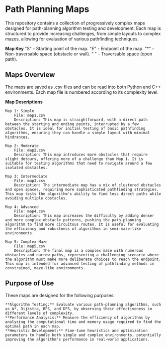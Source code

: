 # Path Planning Maps

This repository contains a collection of progressively complex maps designed for path-planning algorithm testing and development. Each map is structured to provide increasing challenges, from simple layouts to complex mazes, allowing for evaluation of various pathfinding techniques.

**Map Key**
    "S" - Starting point of the map.
    "E" - Endpoint of the map.
    "*" - Non-traversable space (obstacle or wall).
    " " - Traversable space (open path).

## Maps Overview

The maps are saved as .csv files and can be read into both Python and C++ environments. Each map file is numbered according to its complexity level.

**Map Descriptions**

    Map 1: Simple
        File: map1.csv
        Description: This map is straightforward, with a direct path between the starting and ending points, interrupted by a few obstacles. It is ideal for initial testing of basic pathfinding algorithms, ensuring they can handle a simple layout with minimal hindrances.

    Map 2: Moderate
        File: map2.csv
        Description: This map introduces more obstacles that require slight detours, offering more of a challenge than Map 1. It is suitable for testing algorithms that need to navigate around a few isolated obstacles.

    Map 3: Intermediate
        File: map3.csv
        Description: The intermediate map has a mix of clustered obstacles and open spaces, requiring more sophisticated pathfinding strategies. This map tests the algorithm's ability to find less direct paths while avoiding multiple obstacles.

    Map 4: Advanced
        File: map4.csv
        Description: This map increases the difficulty by adding denser and more complex obstacle patterns, pushing the path-planning algorithm to find more circuitous routes. It is useful for evaluating the efficiency and robustness of algorithms in semi-maze-like environments.

    Map 5: Complex Maze
        File: map5.csv
        Description: The final map is a complex maze with numerous obstacles and narrow paths, representing a challenging scenario where the algorithm must make more deliberate choices to reach the endpoint. This map is intended for advanced testing of pathfinding methods in constrained, maze-like environments.

## Purpose of Use

These maps are designed for the following purposes:

    **Algorithm Testing:** Evaluate various path-planning algorithms, such as A*, Dijkstra, BFS, and DFS, by observing their effectiveness in different levels of complexity.
    **Performance Analysis:** Measure the efficiency of algorithms by analyzing the computational time and memory usage required to find the optimal path in each map.
    **Heuristic Development:** Fine-tune heuristics and optimization parameters to handle both simple and complex environments, potentially improving the algorithm's performance in real-world applications.